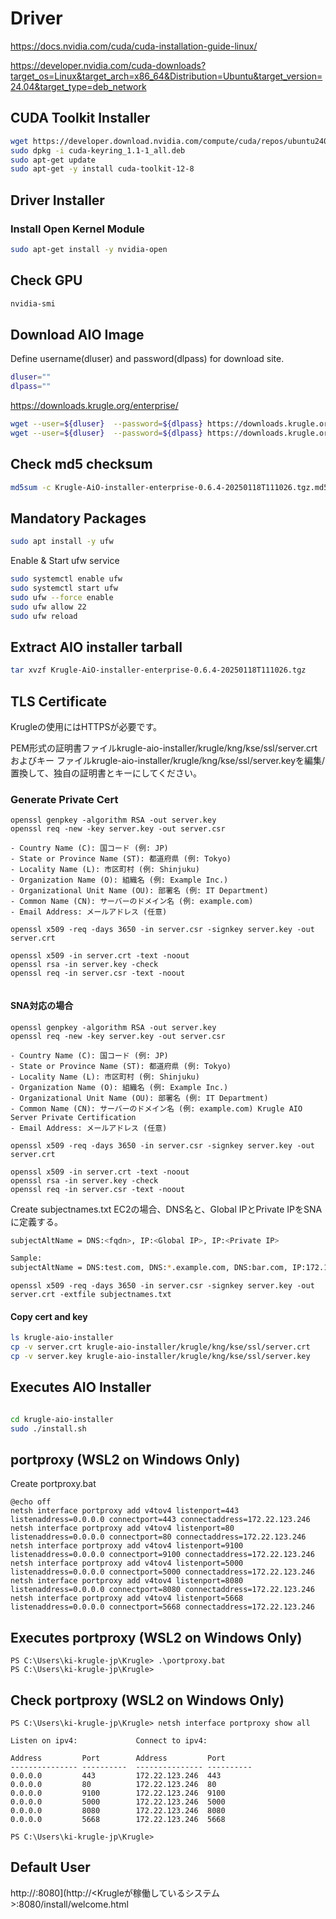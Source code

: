 
# Driver

https://docs.nvidia.com/cuda/cuda-installation-guide-linux/

https://developer.nvidia.com/cuda-downloads?target_os=Linux&target_arch=x86_64&Distribution=Ubuntu&target_version=24.04&target_type=deb_network



## CUDA Toolkit Installer
```bash
wget https://developer.download.nvidia.com/compute/cuda/repos/ubuntu2404/x86_64/cuda-keyring_1.1-1_all.deb
sudo dpkg -i cuda-keyring_1.1-1_all.deb
sudo apt-get update
sudo apt-get -y install cuda-toolkit-12-8

```
##  Driver Installer

### Install Open Kernel Module
```bash
sudo apt-get install -y nvidia-open
```

## Check GPU 

```bash
nvidia-smi
```

## Download AIO Image

Define username(dluser) and password(dlpass) for download site.

```bash
dluser=""
dlpass=""
```



https://downloads.krugle.org/enterprise/

```bash
wget --user=${dluser}  --password=${dlpass} https://downloads.krugle.org/enterprise/Krugle-AiO-installer-enterprise-0.6.4-20250118T111026.tgz
wget --user=${dluser}  --password=${dlpass} https://downloads.krugle.org/enterprise/Krugle-AiO-installer-enterprise-0.6.4-20250118T111026.tgz.md5sum.txt
```

## Check md5 checksum
```bash
md5sum -c Krugle-AiO-installer-enterprise-0.6.4-20250118T111026.tgz.md5sum.txt
```

## Mandatory Packages
```bash
sudo apt install -y ufw
```

Enable & Start ufw service
```bash
sudo systemctl enable ufw
sudo systemctl start ufw
sudo ufw --force enable
sudo ufw allow 22
sudo ufw reload
```

## Extract AIO installer tarball
```bash
tar xvzf Krugle-AiO-installer-enterprise-0.6.4-20250118T111026.tgz
```

## TLS Certificate 

Krugleの使用にはHTTPSが必要です。

PEM形式の証明書ファイルkrugle-aio-installer/krugle/kng/kse/ssl/server.crtおよびキー ファイルkrugle-aio-installer/krugle/kng/kse/ssl/server.keyを編集/置換して、独自の証明書とキーにしてください。

### Generate Private Cert


```
openssl genpkey -algorithm RSA -out server.key
openssl req -new -key server.key -out server.csr

- Country Name (C): 国コード (例: JP)
- State or Province Name (ST): 都道府県 (例: Tokyo)
- Locality Name (L): 市区町村 (例: Shinjuku)
- Organization Name (O): 組織名 (例: Example Inc.)
- Organizational Unit Name (OU): 部署名 (例: IT Department)
- Common Name (CN): サーバーのドメイン名 (例: example.com)
- Email Address: メールアドレス (任意)

openssl x509 -req -days 3650 -in server.csr -signkey server.key -out server.crt

openssl x509 -in server.crt -text -noout
openssl rsa -in server.key -check
openssl req -in server.csr -text -noout


```

#### SNA対応の場合

```
openssl genpkey -algorithm RSA -out server.key
openssl req -new -key server.key -out server.csr

- Country Name (C): 国コード (例: JP)
- State or Province Name (ST): 都道府県 (例: Tokyo)
- Locality Name (L): 市区町村 (例: Shinjuku)
- Organization Name (O): 組織名 (例: Example Inc.)
- Organizational Unit Name (OU): 部署名 (例: IT Department)
- Common Name (CN): サーバーのドメイン名 (例: example.com) Krugle AIO Server Private Certification
- Email Address: メールアドレス (任意)

openssl x509 -req -days 3650 -in server.csr -signkey server.key -out server.crt

openssl x509 -in server.crt -text -noout
openssl rsa -in server.key -check
openssl req -in server.csr -text -noout

```

Create subjectnames.txt
EC2の場合、DNS名と、Global IPとPrivate IPをSNAに定義する。
```bash
subjectAltName = DNS:<fqdn>, IP:<Global IP>, IP:<Private IP>

Sample:
subjectAltName = DNS:test.com, DNS:*.example.com, DNS:bar.com, IP:172.17.0.2
```

```
openssl x509 -req -days 3650 -in server.csr -signkey server.key -out server.crt -extfile subjectnames.txt
```

#### Copy cert and key

```bash
ls krugle-aio-installer
cp -v server.crt krugle-aio-installer/krugle/kng/kse/ssl/server.crt
cp -v server.key krugle-aio-installer/krugle/kng/kse/ssl/server.key
```

## Executes AIO Installer

```bash

cd krugle-aio-installer
sudo ./install.sh

```

## portproxy (WSL2 on Windows Only)
Create portproxy.bat

```
@echo off
netsh interface portproxy add v4tov4 listenport=443 listenaddress=0.0.0.0 connectport=443 connectaddress=172.22.123.246
netsh interface portproxy add v4tov4 listenport=80 listenaddress=0.0.0.0 connectport=80 connectaddress=172.22.123.246
netsh interface portproxy add v4tov4 listenport=9100 listenaddress=0.0.0.0 connectport=9100 connectaddress=172.22.123.246
netsh interface portproxy add v4tov4 listenport=5000 listenaddress=0.0.0.0 connectport=5000 connectaddress=172.22.123.246
netsh interface portproxy add v4tov4 listenport=8080 listenaddress=0.0.0.0 connectport=8080 connectaddress=172.22.123.246
netsh interface portproxy add v4tov4 listenport=5668 listenaddress=0.0.0.0 connectport=5668 connectaddress=172.22.123.246
```

## Executes portproxy (WSL2 on Windows Only)
```
PS C:\Users\ki-krugle-jp\Krugle> .\portproxy.bat
PS C:\Users\ki-krugle-jp\Krugle> 
```

## Check portproxy (WSL2 on Windows Only)
```
PS C:\Users\ki-krugle-jp\Krugle> netsh interface portproxy show all

Listen on ipv4:             Connect to ipv4:

Address         Port        Address         Port
--------------- ----------  --------------- ----------
0.0.0.0         443         172.22.123.246  443
0.0.0.0         80          172.22.123.246  80
0.0.0.0         9100        172.22.123.246  9100
0.0.0.0         5000        172.22.123.246  5000
0.0.0.0         8080        172.22.123.246  8080
0.0.0.0         5668        172.22.123.246  5668

PS C:\Users\ki-krugle-jp\Krugle>
```


## Default User
http://<ip>:8080](http://<Krugleが稼働しているシステム>:8080/install/welcome.html

